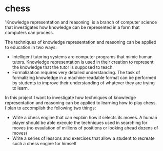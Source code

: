 # chess

'Knowledge representation and reasoning' is a branch of computer science
that investigates how knowledge can be represented in a form that
computers can process. 

The techniques of knowledge representation and reasoning can be applied
to education in two ways:
- Intelligent tutoring systems are computer programs that mimic human
tutors. Knowledge representation is used in their creation to represent 
the knowledge that the tutor is supposed to teach.
- Formalization requires very detailed understanding. The task of 
formalizing knowledge in a machine-readable format can be performed by 
students to improve their understanding of whatever they are trying to 
learn.

In this project I want to investigate how techniques of 
knowledge representation and reasoning can be applied to learning how
to play chess. I plan to accomplish the following two things:
- Write a chess engine that can explain how it selects its moves. A
human player should be able execute the techniques used in searching
for moves (no evaulation of millions of positions or looking ahead
dozens of moves)
- Write a series of lessons and exercises that allow a student to
recreate such a chess engine for himself


